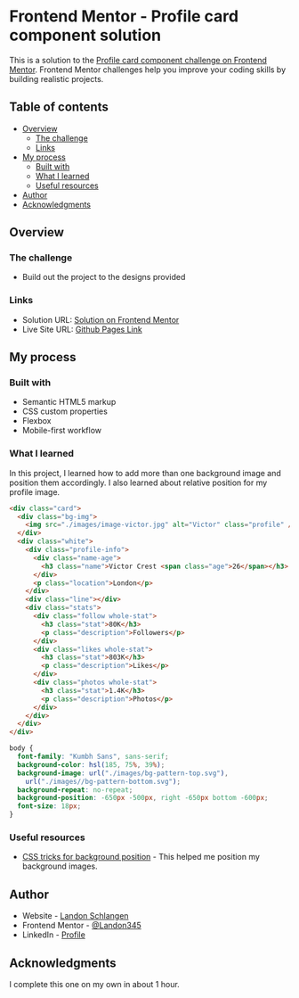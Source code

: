 # Frontend Mentor - Profile card component solution

This is a solution to the [Profile card component challenge on Frontend Mentor](https://www.frontendmentor.io/challenges/profile-card-component-cfArpWshJ). Frontend Mentor challenges help you improve your coding skills by building realistic projects.

## Table of contents

- [Overview](#overview)
  - [The challenge](#the-challenge)
  - [Links](#links)
- [My process](#my-process)
  - [Built with](#built-with)
  - [What I learned](#what-i-learned)
  - [Useful resources](#useful-resources)
- [Author](#author)
- [Acknowledgments](#acknowledgments)

## Overview

### The challenge

- Build out the project to the designs provided

### Links

- Solution URL: [Solution on Frontend Mentor](https://www.frontendmentor.io/solutions/i-used-flexbox-media-queries-and-backgroundimage-properties-dzc1V3ono)
- Live Site URL: [Github Pages Link](https://landon345.github.io/frontendmentor-stats-preview-card-component/)

## My process

### Built with

- Semantic HTML5 markup
- CSS custom properties
- Flexbox
- Mobile-first workflow

### What I learned

In this project, I learned how to add more than one background image and position them accordingly. I also learned about relative position for my profile image.

```html
<div class="card">
  <div class="bg-img">
    <img src="./images/image-victor.jpg" alt="Victor" class="profile" />
  </div>
  <div class="white">
    <div class="profile-info">
      <div class="name-age">
        <h3 class="name">Victor Crest <span class="age">26</span></h3>
      </div>
      <p class="location">London</p>
    </div>
    <div class="line"></div>
    <div class="stats">
      <div class="follow whole-stat">
        <h3 class="stat">80K</h3>
        <p class="description">Followers</p>
      </div>
      <div class="likes whole-stat">
        <h3 class="stat">803K</h3>
        <p class="description">Likes</p>
      </div>
      <div class="photos whole-stat">
        <h3 class="stat">1.4K</h3>
        <p class="description">Photos</p>
      </div>
    </div>
  </div>
</div>
```

```css
body {
  font-family: "Kumbh Sans", sans-serif;
  background-color: hsl(185, 75%, 39%);
  background-image: url("./images/bg-pattern-top.svg"),
    url("./images//bg-pattern-bottom.svg");
  background-repeat: no-repeat;
  background-position: -650px -500px, right -650px bottom -600px;
  font-size: 18px;
}
```

### Useful resources

- [CSS tricks for background position](https://css-tricks.com/almanac/properties/b/background-position/) - This helped me position my background images.

## Author

- Website - [Landon Schlangen](https://www.landonschlangen.com)
- Frontend Mentor - [@Landon345](https://www.frontendmentor.io/profile/Landon345)
- LinkedIn - [Profile](https://www.linkedin.com/in/landon-schlangen-a3989a16b/)

## Acknowledgments

I complete this one on my own in about 1 hour.
